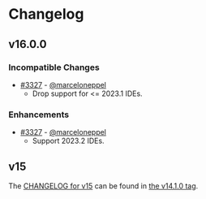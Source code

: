 # Changelog

## v16.0.0

### Incompatible Changes
* [#3327](https://github.com/KronicDeth/intellij-elixir/pull/3327) - [@marceloneppel](https://github.com/marceloneppel)
  * Drop support for <= 2023.1 IDEs.

### Enhancements
* [#3327](https://github.com/KronicDeth/intellij-elixir/pull/3327) - [@marceloneppel](https://github.com/marceloneppel)
  * Support 2023.2 IDEs.

## v15

The [CHANGELOG for v15](https://github.com/KronicDeth/intellij-elixir/blob/v15.1.0/CHANGELOG.md) can be found in [the v14.1.0 tag](https://github.com/KronicDeth/intellij-elixir/tree/v14.1.0).
